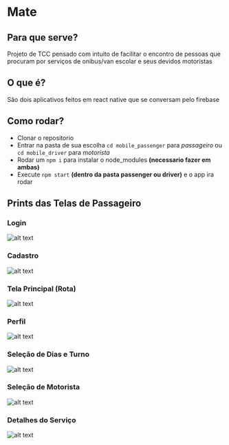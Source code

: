 # Mate

## Para que serve?
Projeto de TCC pensado com intuito de facilitar o encontro de pessoas que procuram por serviços de onibus/van escolar e seus devidos motoristas

## O que é?
São dois aplicativos feitos em react native que se conversam pelo firebase

## Como rodar?
- Clonar o repositorio
- Entrar na pasta de sua escolha `cd mobile_passenger` para *passageiro* ou `cd mobile_driver` para *motorista*
- Rodar um `npm i` para instalar o node_modules **(necessario fazer em ambas)**
- Execute `npm start` **(dentro da pasta passenger ou driver)** e o app ira rodar

## Prints das Telas de Passageiro
### Login
![alt text](https://i.imgur.com/NeOCFF0.png)

### Cadastro
![alt text](https://imgur.com/Up9mKwP)

### Tela Principal (Rota)
![alt text](https://imgur.com/dkh7tGa)

### Perfil
![alt text](https://imgur.com/k29WaO0)

### Seleção de Dias e Turno
![alt text](https://imgur.com/6Pc7AZr)

### Seleção de Motorista
![alt text](https://imgur.com/7RZx01N)

### Detalhes do Serviço
![alt text](https://imgur.com/dTpXcrl)
